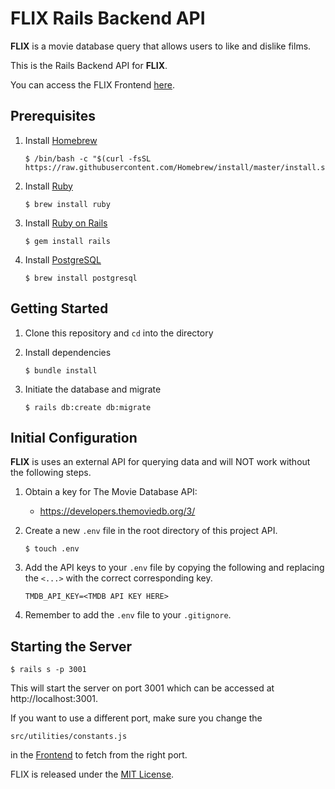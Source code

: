 # FLIX Rails Backend API

**FLIX** is a movie database query that allows users to like and dislike films. 

This is the Rails Backend API for **FLIX**. 

You can access the FLIX Frontend [here](https://github.com/PeaWarrior/flix-frontend).


## Prerequisites

1. Install [Homebrew](https://brew.sh/)

    ```console
   $ /bin/bash -c "$(curl -fsSL https://raw.githubusercontent.com/Homebrew/install/master/install.sh)"
    ```

2. Install [Ruby](https://www.ruby-lang.org/en/)

    ```console
    $ brew install ruby
    ```

3. Install [Ruby on Rails](https://rubyonrails.org/)

    ```console
    $ gem install rails
    ```

4. Install [PostgreSQL](https://www.postgresql.org/)

    ```console
    $ brew install postgresql
    ```

## Getting Started

1. Clone this repository and `cd` into the directory

2. Install dependencies

    ```console
    $ bundle install
    ```
    
3. Initiate the database and migrate

    ```console
    $ rails db:create db:migrate
    ```

## Initial Configuration
**FLIX** is uses an external API for querying data and will NOT work without the following steps. 

1. Obtain a key for The Movie Database API:
    * https://developers.themoviedb.org/3/

2. Create a new `.env` file in the root directory of this project API.

    ```console
    $ touch .env
    ```

3. Add the API keys to your `.env` file by copying the following and replacing the `<...>` with the correct corresponding key.

    ```env
    TMDB_API_KEY=<TMDB API KEY HERE>
    ```
4. Remember to add the `.env` file to your `.gitignore`.

## Starting the Server

```console
$ rails s -p 3001
```

This will start the server on port 3001 which can be accessed at http://localhost:3001.

If you want to use a different port, make sure you change the 
```
src/utilities/constants.js
``` 
in the [Frontend](https://github.com/PeaWarrior/flix-frontend) to fetch from the right port.

FLIX is released under the [MIT License](https://opensource.org/licenses/MIT).